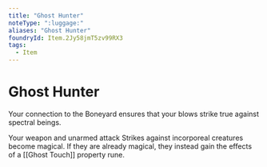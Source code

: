 ```yaml
---
title: "Ghost Hunter"
noteType: ":luggage:"
aliases: "Ghost Hunter"
foundryId: Item.2Jy58jmT5zv99RX3
tags:
  - Item
---
```


# Ghost Hunter

Your connection to the Boneyard ensures that your blows strike true against spectral beings.

Your weapon and unarmed attack Strikes against incorporeal creatures become magical. If they are already magical, they instead gain the effects of a [[Ghost Touch]] property rune.
